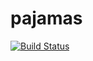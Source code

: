 # pajamas

[![Build Status](https://travis-ci.org/IgorMuzyka/Pajamas.svg?branch=master)](https://travis-ci.org/IgorMuzyka/Pajamas)

